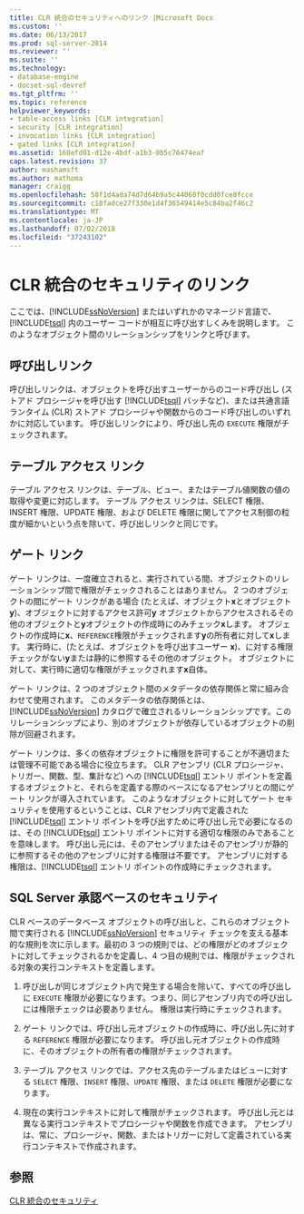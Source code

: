 ```yaml
---
title: CLR 統合のセキュリティへのリンク |Microsoft Docs
ms.custom: ''
ms.date: 06/13/2017
ms.prod: sql-server-2014
ms.reviewer: ''
ms.suite: ''
ms.technology:
- database-engine
- docset-sql-devref
ms.tgt_pltfrm: ''
ms.topic: reference
helpviewer_keywords:
- table-access links [CLR integration]
- security [CLR integration]
- invocation links [CLR integration]
- gated links [CLR integration]
ms.assetid: 168efd01-d12e-4bdf-a1b3-0b5c76474eaf
caps.latest.revision: 37
author: mashamsft
ms.author: mathoma
manager: craigg
ms.openlocfilehash: 58f1d4ada74d7d64b9a5c44060f0cdd0fce8fcce
ms.sourcegitcommit: c18fadce27f330e1d4f36549414e5c84ba2f46c2
ms.translationtype: MT
ms.contentlocale: ja-JP
ms.lasthandoff: 07/02/2018
ms.locfileid: "37243102"
---
```

# <a name="links-in-clr-integration-security"></a>CLR 統合のセキュリティのリンク
  ここでは、[!INCLUDE[ssNoVersion](../../includes/ssnoversion-md.md)] またはいずれかのマネージド言語で、[!INCLUDE[tsql](../../includes/tsql-md.md)] 内のユーザー コードが相互に呼び出すしくみを説明します。 このようなオブジェクト間のリレーションシップをリンクと呼びます。  
  
## <a name="invocation-links"></a>呼び出しリンク  
 呼び出しリンクは、オブジェクトを呼び出すユーザーからのコード呼び出し (ストアド プロシージャを呼び出す [!INCLUDE[tsql](../../includes/tsql-md.md)] バッチなど)、または共通言語ランタイム (CLR) ストアド プロシージャや関数からのコード呼び出しのいずれかに対応しています。 呼び出しリンクにより、呼び出し先の `EXECUTE` 権限がチェックされます。  
  
## <a name="table-access-links"></a>テーブル アクセス リンク  
 テーブル アクセス リンクは、テーブル、ビュー、またはテーブル値関数の値の取得や変更に対応します。 テーブル アクセス リンクは、SELECT 権限、INSERT 権限、UPDATE 権限、および DELETE 権限に関してアクセス制御の粒度が細かいという点を除いて、呼び出しリンクと同じです。  
  
## <a name="gated-links"></a>ゲート リンク  
 ゲート リンクは、一度確立されると、実行されている間、オブジェクトのリレーションシップ間で権限がチェックされることはありません。 2 つのオブジェクトの間にゲート リンクがある場合 (たとえば、オブジェクト**x**とオブジェクト**y**)、オブジェクトに対するアクセス許可**y** オブジェクトからアクセスされるその他のオブジェクトと**y**オブジェクトの作成時にのみチェック**x**します。 オブジェクトの作成時に**x**、`REFERENCE`権限がチェックされます**y**の所有者に対して**x**します。 実行時に、(たとえば、オブジェクトを呼び出すユーザー **x**)、に対する権限チェックがない**y**または静的に参照するその他のオブジェクト。 オブジェクトに対して、実行時に適切な権限がチェックされます**x**自体。  
  
 ゲート リンクは、2 つのオブジェクト間のメタデータの依存関係と常に組み合わせて使用されます。 このメタデータの依存関係とは、[!INCLUDE[ssNoVersion](../../includes/ssnoversion-md.md)] カタログで確立されるリレーションシップです。このリレーションシップにより、別のオブジェクトが依存しているオブジェクトの削除が回避されます。  
  
 ゲート リンクは、多くの依存オブジェクトに権限を許可することが不適切または管理不可能である場合に役立ちます。 CLR アセンブリ (CLR プロシージャ、トリガー、関数、型、集計など) への [!INCLUDE[tsql](../../includes/tsql-md.md)] エントリ ポイントを定義するオブジェクトと、それらを定義する際のベースになるアセンブリとの間にゲート リンクが導入されています。 このようなオブジェクトに対してゲート セキュリティを使用するということは、CLR アセンブリ内で定義された [!INCLUDE[tsql](../../includes/tsql-md.md)] エントリ ポイントを呼び出すために呼び出し元で必要になるのは、その [!INCLUDE[tsql](../../includes/tsql-md.md)] エントリ ポイントに対する適切な権限のみであることを意味します。 呼び出し元には、そのアセンブリまたはそのアセンブリが静的に参照するその他のアセンブリに対する権限は不要です。 アセンブリに対する権限は、[!INCLUDE[tsql](../../includes/tsql-md.md)] エントリ ポイントの作成時にチェックされます。  
  
## <a name="sql-server-authorization-based-security"></a>SQL Server 承認ベースのセキュリティ  
 CLR ベースのデータベース オブジェクトの呼び出しと、これらのオブジェクト間で実行される [!INCLUDE[ssNoVersion](../../includes/ssnoversion-md.md)] セキュリティ チェックを支える基本的な規則を次に示します。最初の 3 つの規則では、どの権限がどのオブジェクトに対してチェックされるかを定義し、4 つ目の規則では、権限がチェックされる対象の実行コンテキストを定義します。  
  
1.  呼び出しが同じオブジェクト内で発生する場合を除いて、すべての呼び出しに `EXECUTE` 権限が必要になります。つまり、同じアセンブリ内での呼び出しには権限チェックは必要ありません。 権限は実行時にチェックされます。  
  
2.  ゲート リンクでは、呼び出し元オブジェクトの作成時に、呼び出し先に対する `REFERENCE` 権限が必要になります。 呼び出し元オブジェクトの作成時に、そのオブジェクトの所有者の権限がチェックされます。  
  
3.  テーブル アクセス リンクでは、アクセス先のテーブルまたはビューに対する `SELECT` 権限、`INSERT` 権限、`UPDATE` 権限、または `DELETE` 権限が必要になります。  
  
4.  現在の実行コンテキストに対して権限がチェックされます。 呼び出し元とは異なる実行コンテキストでプロシージャや関数を作成できます。 アセンブリは、常に、プロシージャ、関数、またはトリガーに対して定義されている実行コンテキストで作成されます。  
  
## <a name="see-also"></a>参照  
 [CLR 統合のセキュリティ](../../relational-databases/clr-integration/security/clr-integration-security.md)  
  
  
